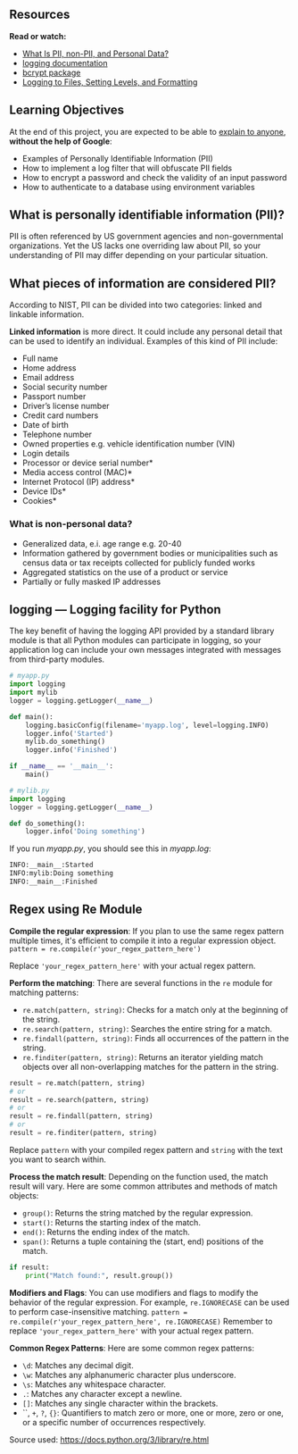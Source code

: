 ## Resources

**Read or watch:**

- [What Is PII, non-PII, and Personal Data?](https://intranet.atlasschool.com/rltoken/foPGuA-2Dz3K1Y40Zc_Qvg)
- [logging documentation](https://intranet.atlasschool.com/rltoken/U2Y7GJNwzVPTTvmpsyZ4sg)
- [bcrypt package](https://intranet.atlasschool.com/rltoken/rvDYLUTaAWqtkhSQAJf4zA)
- [Logging to Files, Setting Levels, and Formatting](https://intranet.atlasschool.com/rltoken/sxnkG_PQ8BcYeFGWAIRnjg)

## Learning Objectives

At the end of this project, you are expected to be able to [explain to anyone](https://intranet.atlasschool.com/rltoken/ZPysAXKK27_KivWx2yY8FA), **without the help of Google**:

- Examples of Personally Identifiable Information (PII)
- How to implement a log filter that will obfuscate PII fields
- How to encrypt a password and check the validity of an input password
- How to authenticate to a database using environment variables

## What is personally identifiable information (PII)?

PII is often referenced by US government agencies and 
non-governmental organizations. Yet the US lacks one overriding law 
about PII, so your understanding of PII may differ depending on your 
particular situation.

## What pieces of information are considered PII?

According to NIST, PII can be divided into two categories: linked and linkable information.

**Linked information** is more direct. It could include 
any personal detail that can be used to identify an individual. Examples
 of this kind of PII include:

- Full name
- Home address
- Email address
- Social security number
- Passport number
- Driver’s license number
- Credit card numbers
- Date of birth
- Telephone number
- Owned properties e.g. vehicle identification number (VIN)
- Login details
- Processor or device serial number*
- Media access control (MAC)*
- Internet Protocol (IP) address*
- Device IDs*
- Cookies*

### **What is non-personal data?**

- Generalized data, e.i. age range e.g. 20-40
- Information gathered by government bodies or municipalities such as
census data or tax receipts collected for publicly funded works
- Aggregated statistics on the use of a product or service
- Partially or fully masked IP addresses

## **logging — Logging facility for Python**

The key benefit of having the logging API provided by a standard library module is that all Python modules can participate in logging, so your application log can include your own messages integrated with messages from third-party modules.

```python
# myapp.py
import logging
import mylib
logger = logging.getLogger(__name__)

def main():
    logging.basicConfig(filename='myapp.log', level=logging.INFO)
    logger.info('Started')
    mylib.do_something()
    logger.info('Finished')

if __name__ == '__main__':
    main()
```

```python
# mylib.py
import logging
logger = logging.getLogger(__name__)

def do_something():
    logger.info('Doing something')
```

If you run *myapp.py*, you should see this in *myapp.log*:

```bash
INFO:__main__:Started
INFO:mylib:Doing something
INFO:__main__:Finished
```

## Regex using Re Module

**Compile the regular expression**: If you plan to use the same regex pattern multiple times, it's efficient to compile it into a regular expression object.
`pattern = re.compile(r'your_regex_pattern_here')`

Replace `'your_regex_pattern_here'` with your actual regex pattern.

**Perform the matching**: There are several functions in the `re` module for matching patterns:

- `re.match(pattern, string)`: Checks for a match only at the beginning of the string.
- `re.search(pattern, string)`: Searches the entire string for a match.
- `re.findall(pattern, string)`: Finds all occurrences of the pattern in the string.
- `re.finditer(pattern, string)`: Returns an iterator yielding match objects over all non-overlapping matches for the pattern in the string.

```python
result = re.match(pattern, string)
# or
result = re.search(pattern, string)
# or
result = re.findall(pattern, string)
# or
result = re.finditer(pattern, string)
```

Replace `pattern` with your compiled regex pattern and `string` with the text you want to search within.

**Process the match result**: Depending on the function used, the match result will vary. Here are some common attributes and methods of match objects:

- `group()`: Returns the string matched by the regular expression.
- `start()`: Returns the starting index of the match.
- `end()`: Returns the ending index of the match.
- `span()`: Returns a tuple containing the (start, end) positions of the match.

```python
if result:
    print("Match found:", result.group())
```

**Modifiers and Flags**: You can use modifiers and flags to modify the behavior of the regular expression. For example, `re.IGNORECASE` can be used to perform case-insensitive matching.
`pattern = re.compile(r'your_regex_pattern_here', re.IGNORECASE)`
Remember to replace `'your_regex_pattern_here'` with your actual regex pattern.

**Common Regex Patterns**: Here are some common regex patterns:

- `\d`: Matches any decimal digit.
- `\w`: Matches any alphanumeric character plus underscore.
- `\s`: Matches any whitespace character.
- `.`: Matches any character except a newline.
- `[]`: Matches any single character within the brackets.
- ``, `+`, `?`, `{}`: Quantifiers to match zero or more, one or more, zero or one, or a specific number of occurrences respectively.

Source used: https://docs.python.org/3/library/re.html
